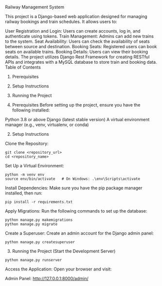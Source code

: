 Railway Management System

This project is a Django-based web application designed for managing railway bookings and train schedules. It allows users to:

User Registration and Login: Users can create accounts, log in, and authenticate using tokens.
Train Management: Admins can add new trains to the system.
Seat Availability: Users can check the availability of seats between source and destination.
Booking Seats: Registered users can book seats on available trains.
Booking Details: Users can view their booking details.
The project utilizes Django Rest Framework for creating RESTful APIs and integrates with a MySQL database to store train and booking data.
Table of Contents
1. Prerequisites
2. Setup Instructions
3. Running the Project

1. Prerequisites
Before setting up the project, ensure you have the following installed:

Python 3.8 or above
Django (latest stable version)
A virtual environment manager (e.g., venv, virtualenv, or conda)

2. Setup Instructions


Clone the Repository:

```
git clone <repository_url>
cd <repository_name>
```

Set Up a Virtual Environment:

```
python -m venv env
source env/bin/activate   # On Windows: .\env\Scripts\activate
```

Install Dependencies: Make sure you have the pip package manager installed, then run:

```
pip install -r requirements.txt
```

Apply Migrations: Run the following commands to set up the database:

```
python manage.py makemigrations
python manage.py migrate
```

Create a Superuser: Create an admin account for the Django admin panel:

```
python manage.py createsuperuser
```

3. Running the Project (Start the Development Server)

```
python manage.py runserver
```

Access the Application: Open your browser and visit:

Admin Panel: http://127.0.0.1:8000/admin/
